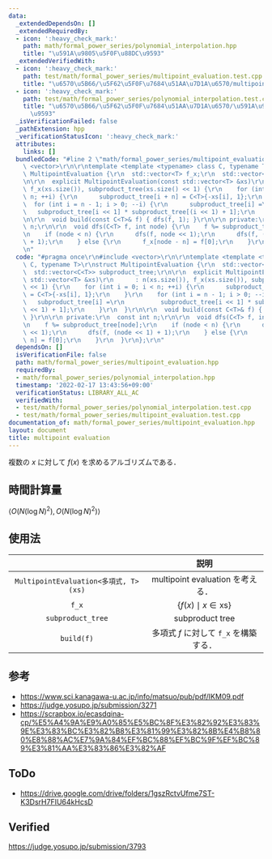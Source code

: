```yaml
---
data:
  _extendedDependsOn: []
  _extendedRequiredBy:
  - icon: ':heavy_check_mark:'
    path: math/formal_power_series/polynomial_interpolation.hpp
    title: "\u591A\u9805\u5F0F\u88DC\u9593"
  _extendedVerifiedWith:
  - icon: ':heavy_check_mark:'
    path: test/math/formal_power_series/multipoint_evaluation.test.cpp
    title: "\u6570\u5B66/\u5F62\u5F0F\u7684\u51AA\u7D1A\u6570/multipoint evaluation"
  - icon: ':heavy_check_mark:'
    path: test/math/formal_power_series/polynomial_interpolation.test.cpp
    title: "\u6570\u5B66/\u5F62\u5F0F\u7684\u51AA\u7D1A\u6570/\u591A\u9805\u5F0F\u88DC\
      \u9593"
  _isVerificationFailed: false
  _pathExtension: hpp
  _verificationStatusIcon: ':heavy_check_mark:'
  attributes:
    links: []
  bundledCode: "#line 2 \"math/formal_power_series/multipoint_evaluation.hpp\"\n#include\
    \ <vector>\r\n\r\ntemplate <template <typename> class C, typename T>\r\nstruct\
    \ MultipointEvaluation {\r\n  std::vector<T> f_x;\r\n  std::vector<C<T>> subproduct_tree;\r\
    \n\r\n  explicit MultipointEvaluation(const std::vector<T> &xs)\r\n      : n(xs.size()),\
    \ f_x(xs.size()), subproduct_tree(xs.size() << 1) {\r\n    for (int i = 0; i <\
    \ n; ++i) {\r\n      subproduct_tree[i + n] = C<T>{-xs[i], 1};\r\n    }\r\n  \
    \  for (int i = n - 1; i > 0; --i) {\r\n      subproduct_tree[i] =\r\n       \
    \   subproduct_tree[i << 1] * subproduct_tree[(i << 1) + 1];\r\n    }\r\n  }\r\
    \n\r\n  void build(const C<T>& f) { dfs(f, 1); }\r\n\r\n private:\r\n  const int\
    \ n;\r\n\r\n  void dfs(C<T> f, int node) {\r\n    f %= subproduct_tree[node];\r\
    \n    if (node < n) {\r\n      dfs(f, node << 1);\r\n      dfs(f, (node << 1)\
    \ + 1);\r\n    } else {\r\n      f_x[node - n] = f[0];\r\n    }\r\n  }\r\n};\r\
    \n"
  code: "#pragma once\r\n#include <vector>\r\n\r\ntemplate <template <typename> class\
    \ C, typename T>\r\nstruct MultipointEvaluation {\r\n  std::vector<T> f_x;\r\n\
    \  std::vector<C<T>> subproduct_tree;\r\n\r\n  explicit MultipointEvaluation(const\
    \ std::vector<T> &xs)\r\n      : n(xs.size()), f_x(xs.size()), subproduct_tree(xs.size()\
    \ << 1) {\r\n    for (int i = 0; i < n; ++i) {\r\n      subproduct_tree[i + n]\
    \ = C<T>{-xs[i], 1};\r\n    }\r\n    for (int i = n - 1; i > 0; --i) {\r\n   \
    \   subproduct_tree[i] =\r\n          subproduct_tree[i << 1] * subproduct_tree[(i\
    \ << 1) + 1];\r\n    }\r\n  }\r\n\r\n  void build(const C<T>& f) { dfs(f, 1);\
    \ }\r\n\r\n private:\r\n  const int n;\r\n\r\n  void dfs(C<T> f, int node) {\r\
    \n    f %= subproduct_tree[node];\r\n    if (node < n) {\r\n      dfs(f, node\
    \ << 1);\r\n      dfs(f, (node << 1) + 1);\r\n    } else {\r\n      f_x[node -\
    \ n] = f[0];\r\n    }\r\n  }\r\n};\r\n"
  dependsOn: []
  isVerificationFile: false
  path: math/formal_power_series/multipoint_evaluation.hpp
  requiredBy:
  - math/formal_power_series/polynomial_interpolation.hpp
  timestamp: '2022-02-17 13:43:56+09:00'
  verificationStatus: LIBRARY_ALL_AC
  verifiedWith:
  - test/math/formal_power_series/polynomial_interpolation.test.cpp
  - test/math/formal_power_series/multipoint_evaluation.test.cpp
documentation_of: math/formal_power_series/multipoint_evaluation.hpp
layout: document
title: multipoint evaluation
---
```


複数の $x$ に対して $f(x)$ を求めるアルゴリズムである．


## 時間計算量

$\langle O(N(\log{N})^2), O(N(\log{N})^2) \rangle$


## 使用法

||説明|
|:--:|:--:|
|`MultipointEvaluation<多項式, T>(xs)`|multipoint evaluation を考える．|
|`f_x`|$\lbrace f(x) \mid x \in \mathrm{xs} \rbrace$|
|`subproduct_tree`|subproduct tree|
|`build(f)`|多項式 $f$ に対して `f_x` を構築する．|


## 参考

- https://www.sci.kanagawa-u.ac.jp/info/matsuo/pub/pdf/IKM09.pdf
- https://judge.yosupo.jp/submission/3271
- https://scrapbox.io/ecasdqina-cp/%E5%A4%9A%E9%A0%85%E5%BC%8F%E3%82%92%E3%83%9E%E3%83%BC%E3%82%B8%E3%81%99%E3%82%8B%E4%B8%80%E8%88%AC%E7%9A%84%EF%BC%88%EF%BC%9F%EF%BC%89%E3%81%AA%E3%83%86%E3%82%AF


## ToDo

- https://drive.google.com/drive/folders/1gszRctvUfme7ST-K3DsrH7FIU64kHcsD


## Verified

https://judge.yosupo.jp/submission/3793
